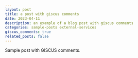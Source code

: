 ```yaml
---
layout: post
title: a post with giscus comments
date: 2023-04-11
description: an example of a blog post with giscus comments
categories: sample-posts external-services
giscus_comments: true
related_posts: false
---
```

Sample post with GISCUS comments.